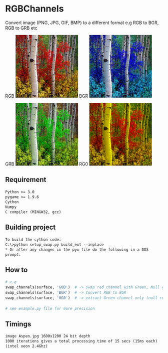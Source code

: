 # RGBChannels
Convert image (PNG, JPG, GIF, BMP)  to a different format e.g RGB to BGR, RGB to GRB etc 

RGB 
![alt text](https://github.com/yoyoberenguer/RGBChannels/blob/master/RGB.png)
BGR
![alt text](https://github.com/yoyoberenguer/RGBChannels/blob/master/BGR.png) 

GRB
![alt text](https://github.com/yoyoberenguer/RGBChannels/blob/master/GRB.png) 
RG0
![alt text](https://github.com/yoyoberenguer/RGBChannels/blob/master/RG0.png) 


## Requirement 
```
Python >= 3.0
pygame >= 1.9.6
Cython 
Numpy
C compiler (MINGW32, gcc)
```

## Building project
```
To build the cython code:
C:\>python setup_swap.py build_ext --inplace
* Or after any changes in the pyx file do the following in a DOS prompt.
```

## How to
```python
# e.g 
swap_channels(surface, 'G0B')  # -> swap red channel with Green, Null green, Blue channel unchanged
swap_channels(surface, 'BGR')  # -> Convert RGB to BGR
swap_channels(surface, '0G0')  # -> extract Green channel only (null red and blue)

# see example.py file for more precision
```

## Timings
```
image Aspen.jpg 1600x1200 24 bit depth
1000 iterations gives a total processing time of 15 secs (15ms each) (intel xeon 2.4Ghz)

```




